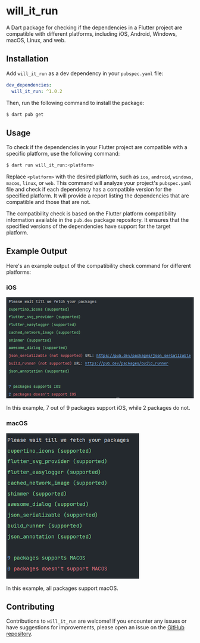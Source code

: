 # will_it_run

A Dart package for checking if the dependencies in a Flutter project are compatible with different platforms, including iOS, Android, Windows, macOS, Linux, and web.

## Installation

Add `will_it_run` as a dev dependency in your `pubspec.yaml` file:

```yaml
dev_dependencies:
  will_it_run: ^1.0.2
```

Then, run the following command to install the package:

```bash
$ dart pub get
```

## Usage

To check if the dependencies in your Flutter project are compatible with a specific platform, use the following command:

```bash
$ dart run will_it_run:<platform>
```

Replace `<platform>` with the desired platform, such as `ios`, `android`, `windows`, `macos`, `linux`, or `web`. This command will analyze your project's `pubspec.yaml` file and check if each dependency has a compatible version for the specified platform. It will provide a report listing the dependencies that are compatible and those that are not.

The compatibility check is based on the Flutter platform compatibility information available in the `pub.dev` package repository. It ensures that the specified versions of the dependencies have support for the target platform.


## Example Output

Here's an example output of the compatibility check command for different platforms:

### iOS

![iOS](https://raw.githubusercontent.com/A7mdlbanna/will_it_run/master/assets/ios.png)

In this example, 7 out of 9 packages support iOS, while 2 packages do not.

### macOS

![macOS](https://raw.githubusercontent.com/A7mdlbanna/will_it_run/master/assets/macos.png)

In this example, all packages support macOS.

## Contributing

Contributions to `will_it_run` are welcome! If you encounter any issues or have suggestions for improvements, please open an issue on the [GitHub repository](https://github.com/A7mdlbanna/will_it_run).
